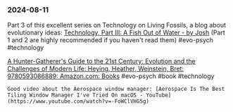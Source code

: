 ### 2024-08-11

Part 3 of this excellent series on Technology on Living Fossils, a blog about evolutionary ideas: [Technology, Part III: A Fish Out of Water - by Josh](https://thelivingfossils.substack.com/p/technology-part-iii-a-fish-out-of) (Part 1 and 2 are highly recommended if you haven't read them) #evo-psych #technology

[A Hunter-Gatherer's Guide to the 21st Century: Evolution and the Challenges of Modern Life: Heying, Heather, Weinstein, Bret: 9780593086889: Amazon.com: Books](https://www.amazon.com/Hunter-Gatherers-Guide-21st-Century-Challenges/dp/0593086880) #evo-psych #book #technology 

	Good video about the Aerospace window manager: [Aerospace Is The Best Tiling Window Manager I've Tried On macOS - YouTube](https://www.youtube.com/watch?v=-FoWClVHG5g)

